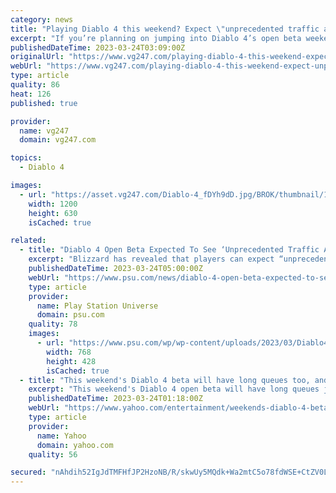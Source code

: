 ```yaml
---
category: news
title: "Playing Diablo 4 this weekend? Expect \"unprecedented traffic and queues\""
excerpt: "If you’re planning on jumping into Diablo 4’s open beta weekend today, Blizzard has detailed exactly what players should expect, and it’s “unprecedented queue times and traffic”. It’s not great for ..."
publishedDateTime: 2023-03-24T03:09:00Z
originalUrl: "https://www.vg247.com/playing-diablo-4-this-weekend-expect-unprecedented-traffic-and-queues"
webUrl: "https://www.vg247.com/playing-diablo-4-this-weekend-expect-unprecedented-traffic-and-queues"
type: article
quality: 86
heat: 126
published: true

provider:
  name: vg247
  domain: vg247.com

topics:
  - Diablo 4

images:
  - url: "https://asset.vg247.com/Diablo-4_fDYh9dD.jpg/BROK/thumbnail/1200x630/Diablo-4_fDYh9dD.jpg"
    width: 1200
    height: 630
    isCached: true

related:
  - title: "Diablo 4 Open Beta Expected To See ‘Unprecedented Traffic And Queue Times,’ Says Blizzard"
    excerpt: "Blizzard has revealed that players can expect “unprecedented traffic and queue times” for the upcoming Diablo 4 Open Beta. The Diablo 4 Open Beta was available to early access customers who preordered ..."
    publishedDateTime: 2023-03-24T05:00:00Z
    webUrl: "https://www.psu.com/news/diablo-4-open-beta-expected-to-see-unprecedented-traffic-and-queue-times-says-blizzard/"
    type: article
    provider:
      name: Play Station Universe
      domain: psu.com
    quality: 78
    images:
      - url: "https://www.psu.com/wp/wp-content/uploads/2023/03/Diablo4-1.jpeg"
        width: 768
        height: 428
        isCached: true
  - title: "This weekend's Diablo 4 beta will have long queues too, and Blizzard says that's intentional"
    excerpt: "This weekend's Diablo 4 open beta will have long queues just like last weekend's test, Blizzard has confirmed. In case you weren't around for Diablo 4's early access beta, there were very long queues ..."
    publishedDateTime: 2023-03-24T01:18:00Z
    webUrl: "https://www.yahoo.com/entertainment/weekends-diablo-4-beta-long-234032244.html"
    type: article
    provider:
      name: Yahoo
      domain: yahoo.com
    quality: 56

secured: "nAhdih52IgJdTMFHfJP2HzoNB/R/skwUy5MQdk+Wa2mtC5o78fdWSE+CtZV0LHjo8udvXrfotsI36nuZqWQxtDuNHJ1UolW1+YSQAU41eIk3d2kllLHaij1uvaAbaBRBscacHglf62xemHp41PJ+4TAfiSAuokgxnI9AkmWJf/sSzigN0hy4Zzoy4X29zs/7iQ+1Tc7JAMHAi+o6bxtvXzH4NvcY6kMwYcazDnbaidUkHj3wgaFv7Ji/j9TGd5uyi++XleouK1zRTE1hWjYms8m+pt0qp4XboGEMMpEc9hL0zoQ0/R32RbLq5i3RjeZ4snrBKc8iDdEnBg09PWVZzqLn2K4ZAwlt/7SIKaqE9cI=;cU+MdsJew5A/GR1dshiOJQ=="
---
```


